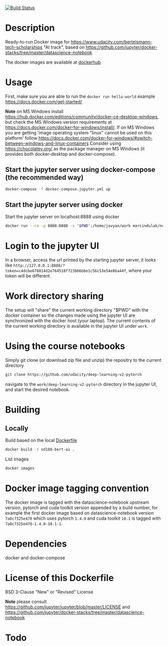 [![Build Status](https://travis-ci.org/marcindulak/docker-nd188-bert-ai.svg?branch=master)](https://travis-ci.org/marcindulak/docker-nd188-bert-ai)

# Description

Ready-to-run Docker image for https://www.udacity.com/bertelsmann-tech-scholarships "AI track",
based on https://github.com/jupyter/docker-stacks/tree/master/datascience-notebook

The docker images are available at [dockerhub](https://hub.docker.com/r/marcindulak/nd188-bert-ai)


# Usage

First, make sure you are able to run the `docker run hello-world` example https://docs.docker.com/get-started/

**Note** on MS Windows install https://hub.docker.com/editions/community/docker-ce-desktop-windows, but
check the MS Windows version requirements at https://docs.docker.com/docker-for-windows/install/.
If on MS Windows you are getting 'image operating system "linux" cannot be used on this platform'
follow https://docs.docker.com/docker-for-windows/#switch-between-windows-and-linux-containers
Consider using https://chocolatey.org/ as the package manager on MS Windows (it provides both docker-desktop and docker-compose).

## Start the jupyter server using docker-compose (the recommended way)

```sh
docker-compose -f docker-compose.jupyter.yml up
```


## Start the jupyter server using docker

Start the jupyter server on localhost:8888 using docker

```sh
docker run --rm -p 8888:8888 -v "$PWD":/home/jovyan/work marcindulak/nd188-bert-ai:latest
```


# Login to the jupyter UI

In a browser, access the url printed by the starting jupyter server, it looks like `http://127.0.0.1:8888/?token=c4dcbe678814d2e764518f723b66bbe1c56c53e54e86a44f`,
where your token will be different.


# Work directory sharing

The setup will "share" the current working directory "$PWD" with the docker container so the changes made using the jupyter UI
are synchronized with the docker host (your laptop).
The current contents of the current working directory is available in the jupyter UI under `work`.


# Using the course notebooks

Simply git clone (or download zip file and unzip) the repositry to the current directory

```sh
git clone https://github.com/udacity/deep-learning-v2-pytorch
```

navigate to the `work/deep-learning-v2-pytorch` directory in the jupyter UI, and start the desired notebook.


# Building

## Locally

Build based on the local [Dockerfile](Dockerfile)

```sh
docker build -t nd188-bert-ai .
```

List images

```sh
docker images
```


# Docker image tagging convention

The docker image is tagged with the datascience-notebook upstream version, pytorch and cuda toolkit version appended by a build number,
for example the first docker image based on datascience-notebook version `7a0c7325e470` which uses pytorch `1.4.0` and cuda toolkit `10.1`
is tagged with `7a0c7325e470-1.4.0-10.1-1`.


# Dependencies

docker and docker-compose


# License of this Dockerfile

BSD 3-Clause "New" or "Revised" License

**Note** please consult https://github.com/jupyter/jupyter/blob/master/LICENSE and
https://github.com/jupyter/docker-stacks/tree/master/datascience-notebook


# Todo
